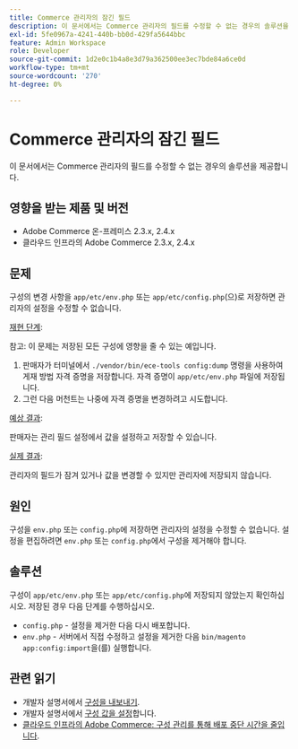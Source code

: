 ```yaml
---
title: Commerce 관리자의 잠긴 필드
description: 이 문서에서는 Commerce 관리자의 필드를 수정할 수 없는 경우의 솔루션을 제공합니다.
exl-id: 5fe0967a-4241-440b-bb0d-429fa5644bbc
feature: Admin Workspace
role: Developer
source-git-commit: 1d2e0c1b4a8e3d79a362500ee3ec7bde84a6ce0d
workflow-type: tm+mt
source-wordcount: '270'
ht-degree: 0%

---
```


# Commerce 관리자의 잠긴 필드

이 문서에서는 Commerce 관리자의 필드를 수정할 수 없는 경우의 솔루션을 제공합니다.

## 영향을 받는 제품 및 버전

* Adobe Commerce 온-프레미스 2.3.x, 2.4.x
* 클라우드 인프라의 Adobe Commerce 2.3.x, 2.4.x

## 문제

구성의 변경 사항을 `app/etc/env.php` 또는 `app/etc/config.php`(으)로 저장하면 관리자의 설정을 수정할 수 없습니다.

<u>재현 단계</u>:

참고: 이 문제는 저장된 모든 구성에 영향을 줄 수 있는 예입니다.

1. 판매자가 터미널에서 `./vendor/bin/ece-tools config:dump` 명령을 사용하여 게재 방법 자격 증명을 저장합니다. 자격 증명이 `app/etc/env.php` 파일에 저장됩니다.
1. 그런 다음 머천트는 나중에 자격 증명을 변경하려고 시도합니다.

<u>예상 결과</u>:

판매자는 관리 필드 설정에서 값을 설정하고 저장할 수 있습니다.

<u>실제 결과</u>:

관리자의 필드가 잠겨 있거나 값을 변경할 수 있지만 관리자에 저장되지 않습니다.

## 원인

구성을 `env.php` 또는 `config.php`에 저장하면 관리자의 설정을 수정할 수 없습니다. 설정을 편집하려면 `env.php` 또는 `config.php`에서 구성을 제거해야 합니다.

## 솔루션

구성이 `app/etc/env.php` 또는 `app/etc/config.php`에 저장되지 않았는지 확인하십시오. 저장된 경우 다음 단계를 수행하십시오.

* `config.php` - 설정을 제거한 다음 다시 배포합니다.
* `env.php` - 서버에서 직접 수정하고 설정을 제거한 다음 `bin/magento app:config:import`을(를) 실행합니다.

## 관련 읽기

* 개발자 설명서에서 [구성을 내보내기](https://devdocs.magento.com/guides/v2.4/config-guide/cli/config-cli-subcommands-config-mgmt-export.html#sensitive-or-system-specific-settings).
* 개발자 설명서에서 [구성 값을 설정](https://devdocs.magento.com/guides/v2.4/config-guide/cli/config-cli-subcommands-config-mgmt-set.html#config-cli-config-set)합니다.
* [클라우드 인프라의 Adobe Commerce: 구성 관리를 통해 배포 중단 시간을 줄입니다](/help/how-to/general/magento-cloud-reduce-deployment-downtime-with-configuration-management.md).
